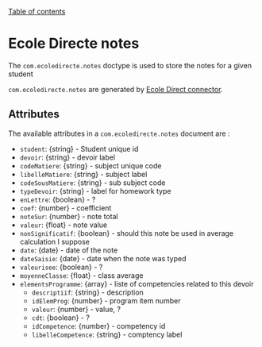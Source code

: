 [Table of contents](README.md#table-of-contents)

# Ecole Directe notes

The `com.ecoledirecte.notes` doctype is used to store the notes for a given student

`com.ecoledirecte.notes` are generated by [Ecole Direct connector](https://github.com/konnectors/ecoledirecte).

## Attributes

The available attributes in a `com.ecoledirecte.notes` document are :

- `student`: {string} - Student unique id
- `devoir`: {string} - devoir label
- `codeMatiere`: {string} - subject unique code
- `libelleMatiere`: {string} - subject label
- `codeSousMatiere`: {string} - sub subject code
- `typeDevoir`: {string} - label for homework type
- `enLettre`: {boolean} - ?
- `coef`: {number} - coefficient
- `noteSur`: {number} - note total
- `valeur`: {float} - note value
- `nonSignificatif`: {boolean} - should this note be used in average calculation I suppose
- `date`: {date} - date of the note
- `dateSaisie`: {date} - date when the note was typed
- `valeurisee`: {boolean} - ?
- `moyenneClasse`: {float} - class average
- `elementsProgramme`: {array} - liste of competencies related to this devoir
  - `descriptiif`: {string} - description
  - `idElemProg`: {number} - program item number
  - `valeur`: {number} -  value, ?
  - `cdt`: {boolean} -  ?
  - `idCompetence`: {number} - competency id
  - `libelleCompetence`: {string} - comptency label
